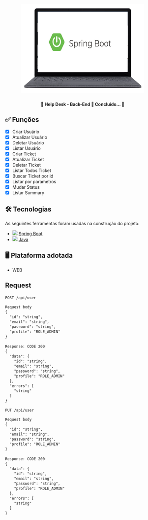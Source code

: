 <h1 align="center">
   <img src="prints/logo.png" width="400">
</h1>

<h4 align="center"> 
	🚧 Help Desk - Back-End 🚀 Concluido...  🚧
</h4>

## ✅ Funções

- [x] Criar Usuário
- [x] Atualizar Usuário
- [x] Deletar Usuário
- [x] Listar Usuário
- [x] Criar Ticket
- [x] Atualizar Ticket
- [x] Deletar Ticket
- [x] Listar Todos Ticket
- [x] Buscar Ticket por id
- [x] Listar por parametros
- [x] Mudar Status
- [x] Listar Summary

## 🛠 Tecnologias

As seguintes ferramentas foram usadas na construção do projeto:

- <img src="https://cdn.jsdelivr.net/gh/devicons/devicon/icons/spring/spring-original.svg" heigth="20" width="20"/> [Spring Boot](https://spring.io/projects/spring-boot)
- <img src="https://cdn.jsdelivr.net/gh/devicons/devicon/icons/java/java-original.svg" heigth="20" width="20"/> [Java](https://www.java.com/pt-BR)

## 🖥️ Plataforma adotada

  - WEB

## Request

`POST /api/user`
	
	Request body
    {
	  "id": "string",
	  "email": "string",
	  "password": "string",
	  "profile": "ROLE_ADMIN"
	}
	
	Response: CODE 200
	{
	  "data": {
	    "id": "string",
	    "email": "string",
	    "password": "string",
	    "profile": "ROLE_ADMIN"
	  },
	  "errors": [
	    "string"
	  ]
	}
	
`PUT /api/user`
	
	Request body
    {
	  "id": "string",
	  "email": "string",
	  "password": "string",
	  "profile": "ROLE_ADMIN"
	}
	
	Response: CODE 200
	{
	  "data": {
	    "id": "string",
	    "email": "string",
	    "password": "string",
	    "profile": "ROLE_ADMIN"
	  },
	  "errors": [
	    "string"
	  ]
	}
